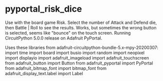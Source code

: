 # pyportal_risk_dice
Use with the board game Risk.
Select the number of Attack and Defend die, then Battle | Roll to see the results.
Works, but sometimes the wrong button is selected, seems like "bounce" on the touch screen.
Running CircuitPython 5.0.0 release on Adafruit PyPortal.

Uses these libraries from adafruit-circuitpython-bundle-5.x-mpy-20200307:
import time
import board
import busio
import random
import neopixel
import displayio
import adafruit_imageload
import adafruit_touchscreen
from adafruit_button import Button
from adafruit_pyportal import PyPortal
from adafruit_bitmap_font import bitmap_font
from adafruit_display_text.label import Label
